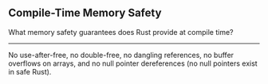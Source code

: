 ## Compile-Time Memory Safety

What memory safety guarantees does Rust provide at compile time?

---

No use-after-free, no double-free, no dangling references, no buffer overflows on arrays, and no null pointer dereferences (no null pointers exist in safe Rust).

